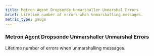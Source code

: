 ```yaml
---
title: Metron Agent Dropsonde Unmarshaller Unmarshal Errors
brief: Lifetime number of errors when unmarshalling messages.
metric_type: gauge
---
```


### Metron Agent Dropsonde Unmarshaller Unmarshal Errors

Lifetime number of errors when unmarshalling messages.